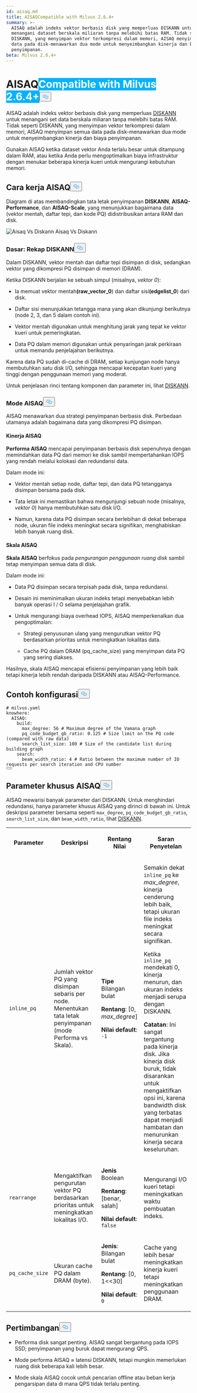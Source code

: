 ```yaml
---
id: aisaq.md
title: AISAQCompatible with Milvus 2.6.4+
summary: >-
  AISAQ adalah indeks vektor berbasis disk yang memperluas DISKANN untuk
  menangani dataset berskala miliaran tanpa melebihi batas RAM. Tidak seperti
  DISKANN, yang menyimpan vektor terkompresi dalam memori, AISAQ menyimpan semua
  data pada disk-menawarkan dua mode untuk menyeimbangkan kinerja dan biaya
  penyimpanan.
beta: Milvus 2.6.4+
---
```

<h1 id="AISAQ" class="common-anchor-header">AISAQ<span class="beta-tag" style="background-color:rgb(0, 179, 255);color:white" translate="no">Compatible with Milvus 2.6.4+</span><button data-href="#AISAQ" class="anchor-icon" translate="no">
      <svg translate="no"
        aria-hidden="true"
        focusable="false"
        height="20"
        version="1.1"
        viewBox="0 0 16 16"
        width="16"
      >
        <path
          fill="#0092E4"
          fill-rule="evenodd"
          d="M4 9h1v1H4c-1.5 0-3-1.69-3-3.5S2.55 3 4 3h4c1.45 0 3 1.69 3 3.5 0 1.41-.91 2.72-2 3.25V8.59c.58-.45 1-1.27 1-2.09C10 5.22 8.98 4 8 4H4c-.98 0-2 1.22-2 2.5S3 9 4 9zm9-3h-1v1h1c1 0 2 1.22 2 2.5S13.98 12 13 12H9c-.98 0-2-1.22-2-2.5 0-.83.42-1.64 1-2.09V6.25c-1.09.53-2 1.84-2 3.25C6 11.31 7.55 13 9 13h4c1.45 0 3-1.69 3-3.5S14.5 6 13 6z"
        ></path>
      </svg>
    </button></h1><p>AISAQ adalah indeks vektor berbasis disk yang memperluas <a href="/docs/id/diskann.md">DISKANN</a> untuk menangani set data berskala miliaran tanpa melebihi batas RAM. Tidak seperti DISKANN, yang menyimpan vektor terkompresi dalam memori, AISAQ menyimpan semua data pada disk-menawarkan dua mode untuk menyeimbangkan kinerja dan biaya penyimpanan.</p>
<p>Gunakan AISAQ ketika dataset vektor Anda terlalu besar untuk ditampung dalam RAM, atau ketika Anda perlu mengoptimalkan biaya infrastruktur dengan menukar beberapa kinerja kueri untuk mengurangi kebutuhan memori.</p>
<h2 id="How-AISAQ-works" class="common-anchor-header">Cara kerja AISAQ<button data-href="#How-AISAQ-works" class="anchor-icon" translate="no">
      <svg translate="no"
        aria-hidden="true"
        focusable="false"
        height="20"
        version="1.1"
        viewBox="0 0 16 16"
        width="16"
      >
        <path
          fill="#0092E4"
          fill-rule="evenodd"
          d="M4 9h1v1H4c-1.5 0-3-1.69-3-3.5S2.55 3 4 3h4c1.45 0 3 1.69 3 3.5 0 1.41-.91 2.72-2 3.25V8.59c.58-.45 1-1.27 1-2.09C10 5.22 8.98 4 8 4H4c-.98 0-2 1.22-2 2.5S3 9 4 9zm9-3h-1v1h1c1 0 2 1.22 2 2.5S13.98 12 13 12H9c-.98 0-2-1.22-2-2.5 0-.83.42-1.64 1-2.09V6.25c-1.09.53-2 1.84-2 3.25C6 11.31 7.55 13 9 13h4c1.45 0 3-1.69 3-3.5S14.5 6 13 6z"
        ></path>
      </svg>
    </button></h2><p>Diagram di atas membandingkan tata letak penyimpanan <strong>DISKANN</strong>, <strong>AISAQ-Performance</strong>, dan <strong>AISAQ-Scale</strong>, yang menunjukkan bagaimana data (vektor mentah, daftar tepi, dan kode PQ) didistribusikan antara RAM dan disk.</p>
<p>
  
   <span class="img-wrapper"> <img translate="no" src="/docs/v2.6.x/assets/aisaq-vs-diskann.png" alt="Aisaq Vs Diskann" class="doc-image" id="aisaq-vs-diskann" />
   </span> <span class="img-wrapper"> <span>Aisaq Vs Diskann</span> </span></p>
<h3 id="Foundation-DISKANN-recap" class="common-anchor-header">Dasar: Rekap DISKANN<button data-href="#Foundation-DISKANN-recap" class="anchor-icon" translate="no">
      <svg translate="no"
        aria-hidden="true"
        focusable="false"
        height="20"
        version="1.1"
        viewBox="0 0 16 16"
        width="16"
      >
        <path
          fill="#0092E4"
          fill-rule="evenodd"
          d="M4 9h1v1H4c-1.5 0-3-1.69-3-3.5S2.55 3 4 3h4c1.45 0 3 1.69 3 3.5 0 1.41-.91 2.72-2 3.25V8.59c.58-.45 1-1.27 1-2.09C10 5.22 8.98 4 8 4H4c-.98 0-2 1.22-2 2.5S3 9 4 9zm9-3h-1v1h1c1 0 2 1.22 2 2.5S13.98 12 13 12H9c-.98 0-2-1.22-2-2.5 0-.83.42-1.64 1-2.09V6.25c-1.09.53-2 1.84-2 3.25C6 11.31 7.55 13 9 13h4c1.45 0 3-1.69 3-3.5S14.5 6 13 6z"
        ></path>
      </svg>
    </button></h3><p>Dalam DISKANN, vektor mentah dan daftar tepi disimpan di disk, sedangkan vektor yang dikompresi PQ disimpan di memori (DRAM).</p>
<p>Ketika DISKANN berjalan ke sebuah simpul (misalnya, <em>vektor 0</em>):</p>
<ul>
<li><p>Ia memuat vektor mentah<strong>(raw_vector_0</strong>) dan daftar sisi<strong>(edgelist_0</strong>) dari disk.</p></li>
<li><p>Daftar sisi menunjukkan tetangga mana yang akan dikunjungi berikutnya (node 2, 3, dan 5 dalam contoh ini).</p></li>
<li><p>Vektor mentah digunakan untuk menghitung jarak yang tepat ke vektor kueri untuk pemeringkatan.</p></li>
<li><p>Data PQ dalam memori digunakan untuk penyaringan jarak perkiraan untuk memandu penjelajahan berikutnya.</p></li>
</ul>
<p>Karena data PQ sudah di-cache di DRAM, setiap kunjungan node hanya membutuhkan satu disk I/O, sehingga mencapai kecepatan kueri yang tinggi dengan penggunaan memori yang moderat.</p>
<p>Untuk penjelasan rinci tentang komponen dan parameter ini, lihat <a href="/docs/id/diskann.md">DISKANN</a>.</p>
<h3 id="AISAQ-modes" class="common-anchor-header">Mode AISAQ<button data-href="#AISAQ-modes" class="anchor-icon" translate="no">
      <svg translate="no"
        aria-hidden="true"
        focusable="false"
        height="20"
        version="1.1"
        viewBox="0 0 16 16"
        width="16"
      >
        <path
          fill="#0092E4"
          fill-rule="evenodd"
          d="M4 9h1v1H4c-1.5 0-3-1.69-3-3.5S2.55 3 4 3h4c1.45 0 3 1.69 3 3.5 0 1.41-.91 2.72-2 3.25V8.59c.58-.45 1-1.27 1-2.09C10 5.22 8.98 4 8 4H4c-.98 0-2 1.22-2 2.5S3 9 4 9zm9-3h-1v1h1c1 0 2 1.22 2 2.5S13.98 12 13 12H9c-.98 0-2-1.22-2-2.5 0-.83.42-1.64 1-2.09V6.25c-1.09.53-2 1.84-2 3.25C6 11.31 7.55 13 9 13h4c1.45 0 3-1.69 3-3.5S14.5 6 13 6z"
        ></path>
      </svg>
    </button></h3><p>AISAQ menawarkan dua strategi penyimpanan berbasis disk. Perbedaan utamanya adalah bagaimana data yang dikompresi PQ disimpan.</p>
<h4 id="AISAQ-performance" class="common-anchor-header">Kinerja AISAQ</h4><p><strong>Performa AISAQ</strong> mencapai penyimpanan berbasis disk sepenuhnya dengan memindahkan data PQ dari memori ke disk sambil mempertahankan IOPS yang rendah melalui kolokasi dan redundansi data.</p>
<p>Dalam mode ini:</p>
<ul>
<li><p>Vektor mentah setiap node, daftar tepi, dan data PQ tetangganya disimpan bersama pada disk.</p></li>
<li><p>Tata letak ini memastikan bahwa mengunjungi sebuah node (misalnya, <em>vektor 0</em>) hanya membutuhkan satu disk I/O.</p></li>
<li><p>Namun, karena data PQ disimpan secara berlebihan di dekat beberapa node, ukuran file indeks meningkat secara signifikan, menghabiskan lebih banyak ruang disk.</p></li>
</ul>
<h4 id="AISAQ-scale" class="common-anchor-header">Skala AISAQ</h4><p><strong>Skala AISAQ</strong> berfokus pada <em>pengurangan penggunaan ruang disk</em> sambil tetap menyimpan semua data di disk.</p>
<p>Dalam mode ini:</p>
<ul>
<li><p>Data PQ disimpan secara terpisah pada disk, tanpa redundansi.</p></li>
<li><p>Desain ini meminimalkan ukuran indeks tetapi menyebabkan lebih banyak operasi I / O selama penjelajahan grafik.</p></li>
<li><p>Untuk mengurangi biaya overhead IOPS, AISAQ memperkenalkan dua pengoptimalan:</p>
<ul>
<li><p>Strategi penyusunan ulang yang mengurutkan vektor PQ berdasarkan prioritas untuk meningkatkan lokalitas data.</p></li>
<li><p>Cache PQ dalam DRAM (pq_cache_size) yang menyimpan data PQ yang sering diakses.</p></li>
</ul></li>
</ul>
<p>Hasilnya, skala AISAQ mencapai efisiensi penyimpanan yang lebih baik tetapi kinerja lebih rendah daripada DISKANN atau AISAQ-Performance.</p>
<h2 id="Example-configuration" class="common-anchor-header">Contoh konfigurasi<button data-href="#Example-configuration" class="anchor-icon" translate="no">
      <svg translate="no"
        aria-hidden="true"
        focusable="false"
        height="20"
        version="1.1"
        viewBox="0 0 16 16"
        width="16"
      >
        <path
          fill="#0092E4"
          fill-rule="evenodd"
          d="M4 9h1v1H4c-1.5 0-3-1.69-3-3.5S2.55 3 4 3h4c1.45 0 3 1.69 3 3.5 0 1.41-.91 2.72-2 3.25V8.59c.58-.45 1-1.27 1-2.09C10 5.22 8.98 4 8 4H4c-.98 0-2 1.22-2 2.5S3 9 4 9zm9-3h-1v1h1c1 0 2 1.22 2 2.5S13.98 12 13 12H9c-.98 0-2-1.22-2-2.5 0-.83.42-1.64 1-2.09V6.25c-1.09.53-2 1.84-2 3.25C6 11.31 7.55 13 9 13h4c1.45 0 3-1.69 3-3.5S14.5 6 13 6z"
        ></path>
      </svg>
    </button></h2><pre><code translate="no" class="language-yaml"><span class="hljs-comment"># milvus.yaml</span>
<span class="hljs-attr">knowhere:</span>
  <span class="hljs-attr">AISAQ:</span>
    <span class="hljs-attr">build:</span>
      <span class="hljs-attr">max_degree:</span> <span class="hljs-number">56</span> <span class="hljs-comment"># Maximum degree of the Vamana graph</span>
      <span class="hljs-attr">pq_code_budget_gb_ratio:</span> <span class="hljs-number">0.125</span> <span class="hljs-comment"># Size limit on the PQ code (compared with raw data)</span>
      <span class="hljs-attr">search_list_size:</span> <span class="hljs-number">100</span> <span class="hljs-comment"># Size of the candidate list during building graph</span>
    <span class="hljs-attr">search:</span>
      <span class="hljs-attr">beam_width_ratio:</span> <span class="hljs-number">4</span> <span class="hljs-comment"># Ratio between the maximum number of IO requests per search iteration and CPU number</span>
<button class="copy-code-btn"></button></code></pre>
<h2 id="AISAQ-specific-parameters" class="common-anchor-header">Parameter khusus AISAQ<button data-href="#AISAQ-specific-parameters" class="anchor-icon" translate="no">
      <svg translate="no"
        aria-hidden="true"
        focusable="false"
        height="20"
        version="1.1"
        viewBox="0 0 16 16"
        width="16"
      >
        <path
          fill="#0092E4"
          fill-rule="evenodd"
          d="M4 9h1v1H4c-1.5 0-3-1.69-3-3.5S2.55 3 4 3h4c1.45 0 3 1.69 3 3.5 0 1.41-.91 2.72-2 3.25V8.59c.58-.45 1-1.27 1-2.09C10 5.22 8.98 4 8 4H4c-.98 0-2 1.22-2 2.5S3 9 4 9zm9-3h-1v1h1c1 0 2 1.22 2 2.5S13.98 12 13 12H9c-.98 0-2-1.22-2-2.5 0-.83.42-1.64 1-2.09V6.25c-1.09.53-2 1.84-2 3.25C6 11.31 7.55 13 9 13h4c1.45 0 3-1.69 3-3.5S14.5 6 13 6z"
        ></path>
      </svg>
    </button></h2><p>AISAQ mewarisi banyak parameter dari DISKANN. Untuk menghindari redundansi, hanya parameter khusus AISAQ yang dirinci di bawah ini. Untuk deskripsi parameter bersama seperti <code translate="no">max_degree</code>, <code translate="no">pq_code_budget_gb_ratio</code>, <code translate="no">search_list_size</code>, dan <code translate="no">beam_width_ratio</code>, lihat <a href="/docs/id/diskann.md#DISKANN-params">DISKANN</a>.</p>
<table>
   <tr>
     <th><p>Parameter</p></th>
     <th><p>Deskripsi</p></th>
     <th><p>Rentang Nilai</p></th>
     <th><p>Saran Penyetelan</p></th>
   </tr>
   <tr>
     <td><p><code translate="no">inline_pq</code></p></td>
     <td><p>Jumlah vektor PQ yang disimpan sebaris per node. Menentukan tata letak penyimpanan (mode Performa vs Skala).</p></td>
     <td><p><strong>Tipe</strong> Bilangan bulat</p><p><strong>Rentang</strong>: [0, <em>max_degree</em>]</p><p><strong>Nilai default</strong>: <code translate="no">-1</code></p></td>
     <td><p>Semakin dekat <code translate="no">inline_pq</code> ke <em>max_degree</em>, kinerja cenderung lebih baik, tetapi ukuran file indeks meningkat secara signifikan.</p><p>Ketika <code translate="no">inline_pq</code> mendekati 0, kinerja menurun, dan ukuran indeks menjadi serupa dengan DISKANN.</p><p><strong>Catatan</strong>: Ini sangat tergantung pada kinerja disk. Jika kinerja disk buruk, tidak disarankan untuk mengaktifkan opsi ini, karena bandwidth disk yang terbatas dapat menjadi hambatan dan menurunkan kinerja secara keseluruhan.</p></td>
   </tr>
   <tr>
     <td><p><code translate="no">rearrange</code></p></td>
     <td><p>Mengaktifkan pengurutan vektor PQ berdasarkan prioritas untuk meningkatkan lokalitas I/O.</p></td>
     <td><p><strong>Jenis</strong> Boolean</p><p><strong>Rentang</strong>: [benar, salah]</p><p><strong>Nilai default</strong>: <code translate="no">false</code></p></td>
     <td><p>Mengurangi I/O kueri tetapi meningkatkan waktu pembuatan indeks.</p></td>
   </tr>
   <tr>
     <td><p><code translate="no">pq_cache_size</code></p></td>
     <td><p>Ukuran cache PQ dalam DRAM (byte).</p></td>
     <td><p><strong>Jenis</strong>: Bilangan bulat</p><p><strong>Rentang</strong>: [0, 1&lt;&lt;30]</p><p><strong>Nilai default</strong>: <code translate="no">0</code></p></td>
     <td><p>Cache yang lebih besar meningkatkan kinerja kueri tetapi meningkatkan penggunaan DRAM.</p></td>
   </tr>
</table>
<h2 id="Considerations" class="common-anchor-header">Pertimbangan<button data-href="#Considerations" class="anchor-icon" translate="no">
      <svg translate="no"
        aria-hidden="true"
        focusable="false"
        height="20"
        version="1.1"
        viewBox="0 0 16 16"
        width="16"
      >
        <path
          fill="#0092E4"
          fill-rule="evenodd"
          d="M4 9h1v1H4c-1.5 0-3-1.69-3-3.5S2.55 3 4 3h4c1.45 0 3 1.69 3 3.5 0 1.41-.91 2.72-2 3.25V8.59c.58-.45 1-1.27 1-2.09C10 5.22 8.98 4 8 4H4c-.98 0-2 1.22-2 2.5S3 9 4 9zm9-3h-1v1h1c1 0 2 1.22 2 2.5S13.98 12 13 12H9c-.98 0-2-1.22-2-2.5 0-.83.42-1.64 1-2.09V6.25c-1.09.53-2 1.84-2 3.25C6 11.31 7.55 13 9 13h4c1.45 0 3-1.69 3-3.5S14.5 6 13 6z"
        ></path>
      </svg>
    </button></h2><ul>
<li><p>Performa disk sangat penting. AISAQ sangat bergantung pada IOPS SSD; penyimpanan yang buruk dapat mengurangi QPS.</p></li>
<li><p>Mode performa AISAQ ≈ latensi DISKANN, tetapi mungkin memerlukan ruang disk beberapa kali lebih besar.</p></li>
<li><p>Mode skala AISAQ cocok untuk pencarian offline atau beban kerja pengarsipan data di mana QPS tidak terlalu penting.</p></li>
</ul>
